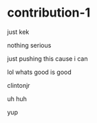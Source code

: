 # contribution-1
just kek

nothing serious
 
just pushing this cause i can 

lol whats good is good
 
clintonjr 

uh huh

yup
